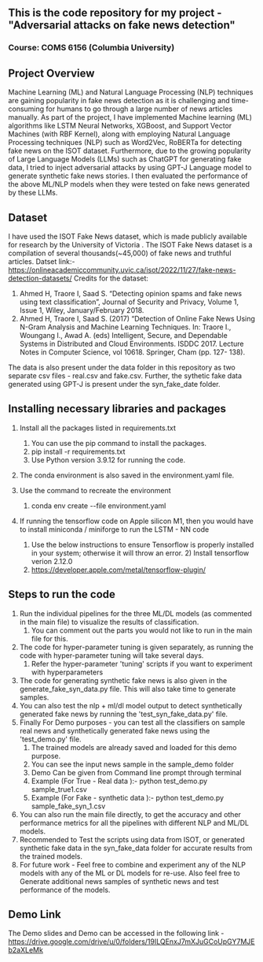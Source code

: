 ## This is the code repository for my project - "Adversarial attacks on fake news detection"
### Course: COMS 6156 (Columbia University)

## Project Overview

Machine Learning (ML) and Natural Language Processing (NLP) techniques are gaining popularity in fake news detection as it is challenging and time-consuming for humans to go through a large number of news articles manually. As part of the project, I have implemented Machine learning (ML) algorithms like LSTM Neural Networks, XGBoost, and Support Vector Machines (with RBF Kernel),  along with employing Natural Language Processing techniques (NLP) such as Word2Vec, RoBERTa for detecting fake news on the ISOT dataset. Furthermore, due to the growing popularity of Large Language Models (LLMs) such as ChatGPT for generating fake data, I tried to inject adversarial attacks by using GPT-J Language model to generate synthetic fake news stories. I then evaluated the performance of the above ML/NLP models when they were tested on fake news generated by these LLMs.

## Dataset

I have used the ISOT Fake News dataset, which is made publicly available for research by the University of Victoria . The ISOT Fake News dataset is a compilation of several thousands(~45,000) of fake news and truthful articles.
Datset link:- https://onlineacademiccommunity.uvic.ca/isot/2022/11/27/fake-news-detection-datasets/
Credits for the dataset: 
1. Ahmed H, Traore I, Saad S. “Detecting opinion spams and fake news using text
classification”, Journal of Security and Privacy, Volume 1, Issue 1, Wiley,
January/February 2018.
2. Ahmed H, Traore I, Saad S. (2017) “Detection of Online Fake News Using N-Gram
Analysis and Machine Learning Techniques. In: Traore I., Woungang I., Awad A. (eds)
Intelligent, Secure, and Dependable Systems in Distributed and Cloud Environments.
ISDDC 2017. Lecture Notes in Computer Science, vol 10618. Springer, Cham (pp. 127-
138).

The data is also present under the data folder in this repository as two separate csv files - real.csv and fake.csv.
Further, the sythetic fake data generated using GPT-J is present under the syn_fake_date folder.

## Installing necessary libraries and packages

1) Install all the packages listed in requirements.txt
    1) You can use the pip command to install the packages.
    2) pip install -r requirements.txt
   3) Use Python version 3.9.12 for running the code.
   
2) The conda environment is also saved in the environment.yaml file.
3) Use the command to recreate the environment
   1) conda env create --file environment.yaml
   
4) If running the tensorflow code on Apple silicon M1, then you
would have to install miniconda / miniforge to run the LSTM - NN code
    1) Use the below instructions to ensure Tensorflow is properly
       installed in your system; otherwise it will throw an error.
       2) Install tensorflow verion 2.12.0
   2) https://developer.apple.com/metal/tensorflow-plugin/
   
## Steps to run the code

1) Run the individual pipelines for the three ML/DL models (as commented in the main file) to visualize the results of classification. 
   1) You can comment out the parts you would not like to run in the main file for this.
2) The code for hyper-parameter tuning is given separately, as running the
code with hyper-parameter tuning will take several days.
   1) Refer the hyper-parameter 'tuning' scripts if you want to experiment with hyperparameters
3) The code for generating synthetic fake news is also given in the
generate_fake_syn_data.py file.  This will also take time to generate
samples.
4) You can also test the nlp + ml/dl model output to detect synthetically
generated fake news by running the 'test_syn_fake_data.py' file.
5) Finally For Demo purposes - you can test all the classifiers on sample real news and 
synthetically generated fake news using the 'test_demo.py' file.
   1) The trained models are already saved and loaded for this demo purpose.
   2) You can see the input news sample in the sample_demo folder
   3) Demo Can be given from Command line prompt through terminal
   4) Example (For True - Real data ):-   python test_demo.py sample_true1.csv
   5) Example (For Fake - synthetic data ):-   python test_demo.py sample_fake_syn_1.csv
6) You can also run the main file directly, to get the accuracy
and other performance metrics for all the pipelines with different
NLP and ML/DL models.
7) Recommended to Test the scripts using data from ISOT, or generated synthetic fake data
in the syn_fake_data folder for accurate results from the trained models.
8) For future work - Feel free to combine and experiment any of the NLP models with any
of the ML or DL models for re-use. Also feel free to Generate additional news samples of synthetic news and test
performance of the models.

## Demo Link
The Demo slides and Demo can be accessed in the following link - https://drive.google.com/drive/u/0/folders/19ILQEnxJ7mXJuGCoUpGY7MJEb2aXLeMk

